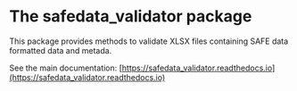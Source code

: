 # The safedata_validator package

This package provides methods to validate XLSX files containing SAFE data formatted data and metada.

See the main documentation:
  [https://safedata_validator.readthedocs.io](https://safedata_validator.readthedocs.io)
